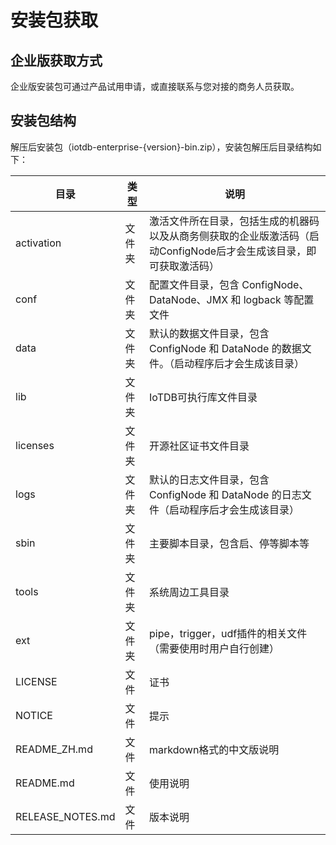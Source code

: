 <!--

    Licensed to the Apache Software Foundation (ASF) under one
    or more contributor license agreements.  See the NOTICE file
    distributed with this work for additional information
    regarding copyright ownership.  The ASF licenses this file
    to you under the Apache License, Version 2.0 (the
    "License"); you may not use this file except in compliance
    with the License.  You may obtain a copy of the License at
    
        http://www.apache.org/licenses/LICENSE-2.0
    
    Unless required by applicable law or agreed to in writing,
    software distributed under the License is distributed on an
    "AS IS" BASIS, WITHOUT WARRANTIES OR CONDITIONS OF ANY
    KIND, either express or implied.  See the License for the
    specific language governing permissions and limitations
    under the License.

-->
# 安装包获取

## 企业版获取方式

企业版安装包可通过产品试用申请，或直接联系与您对接的商务人员获取。

## 安装包结构

解压后安装包（iotdb-enterprise-{version}-bin.zip），安装包解压后目录结构如下：

| **目录**         | **类型** | **说明**                                                     |
| ---------------- | -------- | ------------------------------------------------------------ |
| activation       | 文件夹   | 激活文件所在目录，包括生成的机器码以及从商务侧获取的企业版激活码（启动ConfigNode后才会生成该目录，即可获取激活码） |
| conf             | 文件夹   | 配置文件目录，包含 ConfigNode、DataNode、JMX 和 logback 等配置文件 |
| data             | 文件夹   | 默认的数据文件目录，包含 ConfigNode 和 DataNode 的数据文件。（启动程序后才会生成该目录） |
| lib              | 文件夹   | IoTDB可执行库文件目录                                        |
| licenses         | 文件夹   | 开源社区证书文件目录                                         |
| logs             | 文件夹   | 默认的日志文件目录，包含 ConfigNode 和 DataNode 的日志文件（启动程序后才会生成该目录） |
| sbin             | 文件夹   | 主要脚本目录，包含启、停等脚本等                             |
| tools            | 文件夹   | 系统周边工具目录                                             |
| ext              | 文件夹   | pipe，trigger，udf插件的相关文件（需要使用时用户自行创建）   |
| LICENSE          | 文件     | 证书                                                         |
| NOTICE           | 文件     | 提示                                                         |
| README_ZH.md     | 文件     | markdown格式的中文版说明                                     |
| README.md        | 文件     | 使用说明                                                     |
| RELEASE_NOTES.md | 文件     | 版本说明                                                     |
